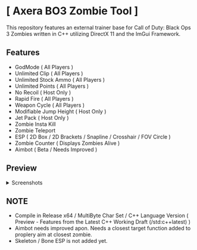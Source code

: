 # [ Axera BO3 Zombie Tool ]
This repository features an external trainer base for Call of Duty: Black Ops 3 Zombies written in C++ utilizing DirectX 11 and the ImGui Framework.

## Features
* GodMode ( All Players )
* Unlimited Clip ( All Players )
* Unlimited Stock Ammo ( All Players )
* Unlimited Points ( All Players )
* No Recoil ( Host Only )
* Rapid Fire ( All Players )
* Weapon Cycle ( All Players )
* Modifiable Jump Height ( Host Only )
* Jet Pack ( Host Only )
* Zombie Insta Kill
* Zombie Teleport
* ESP ( 2D Box / 2D Brackets / Snapline / Crosshair / FOV Circle )
* Zombie Counter ( Displays Zombies Alive )
* Aimbot ( Beta / Needs Improved )

## Preview
<details>
  <summary>Screenshots</summary>
  
![image](https://user-images.githubusercontent.com/72954614/162139634-a64430fb-8b1d-4419-8b83-1cb3cf85efeb.png)
![image](https://user-images.githubusercontent.com/72954614/162139675-a99ef693-af84-4cf8-af39-39f135195332.png)
![image](https://user-images.githubusercontent.com/72954614/162139689-aa0200c9-e116-445a-afb2-173f874a2082.png)
![image](https://user-images.githubusercontent.com/72954614/162139740-91fa91ea-967b-4fbe-9bf6-7614811887fa.png)
![image](https://user-images.githubusercontent.com/72954614/162139788-b3f53756-0f58-474c-84b5-5aec00639042.png)
  
</details>


## NOTE
* Compile in Release x64 / MultiByte Char Set / C++ Language Version ( Preview - Features from the Latest C++ Working Draft (/std:c++latest) )
* Aimbot needs improved apon. Needs a closest target function added to proplery aim at closest zombie.
* Skeleton / Bone ESP is not added yet.
